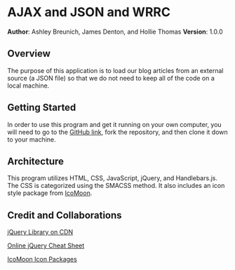 # AJAX and JSON and WRRC

**Author**: Ashley Breunich, James Denton, and Hollie Thomas
**Version**: 1.0.0

## Overview
The purpose of this application is to load our blog articles from an external source (a JSON file) so that we do not need to keep all of the code on a local machine.   

## Getting Started
In order to use this program and get it running on your own computer, you will need to go to the [GitHub link](https://github.com/ashley-breunich/06-ajax-and-json-and-wrrc), fork the repository, and then clone it down to your machine.

## Architecture
This program utilizes HTML, CSS, JavaScript, jQuery, and Handlebars.js. The CSS is categorized using the SMACSS method. It also includes an icon style package from [IcoMoon](https://icomoon.io/).

## Credit and Collaborations
[jQuery Library on CDN](https://code.jquery.com/)

[Online jQuery Cheat Sheet](https://oscarotero.com/jquery/)

[IcoMoon Icon Packages](https://icomoon.io/)